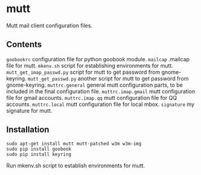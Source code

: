 mutt
====
Mutt mail client configuration files.

Contents
--------
`goobookrc` configuration file for python goobook module.
`mailcap` .mailcap file for mutt.
`mkenv.sh` script for establishing environments for mutt.
`mutt_get_imap_passwd.py` script for mutt to get password from gnome-keyring.
`mutt_get_passwd.py` another script for mutt to get password from gnome-keyring.
`muttrc.general` general mutt configuration parts, to be included in the final configuration file.
`muttrc.imap.gmail` mutt configuration file for gmail accounts.
`muttrc.imap.qq` mutt configuration file for QQ accounts.
`muttrc.local` mutt configuration file for local mbox.
`signature` my signature for mutt.

Installation
------------
```
sudo apt-get install mutt mutt-patched w3m w3m-img
sudo pip install goobook
sudo pip install keyring
```
Run mkenv.sh script to establish environments for mutt.

